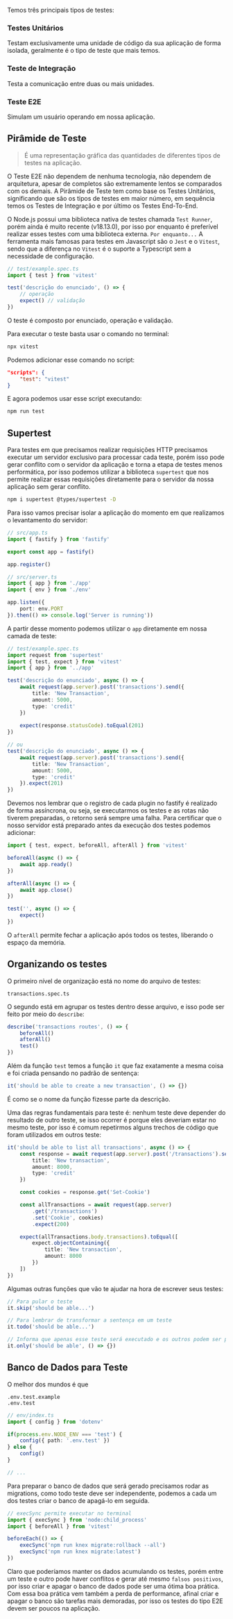 Temos três principais tipos de testes:
### Testes Unitários
Testam exclusivamente uma unidade de código da sua aplicação de forma isolada, geralmente é o tipo de teste que mais temos.
### Teste de Integração
Testa a comunicação entre duas ou mais unidades.
### Teste E2E
Simulam um usuário operando em nossa aplicação.
## Pirâmide de Teste
> É uma representação gráfica das quantidades de diferentes tipos de testes na aplicação.

O Teste E2E não dependem de nenhuma tecnologia, não dependem de arquitetura, apesar de completos são extremamente lentos se comparados com os demais.
A Pirâmide de Teste tem como base os Testes Unitários, significando que são os tipos de testes em maior número, em sequência temos os Testes de Integração e por último os Testes End-To-End.

O Node.js possui uma biblioteca nativa de testes chamada `Test Runner`, porém ainda é muito recente (v18.13.0), por isso por enquanto é preferível realizar esses testes com uma biblioteca externa. `Por enquanto...`
A ferramenta mais famosas para testes em Javascript são o `Jest` e o `Vitest`, sendo que a diferença no `Vitest` é o suporte a Typescript sem a necessidade de configuração.

```typescript
// test/example.spec.ts
import { test } from 'vitest'

test('descrição do enunciado', () => {
	// operação
	expect() // validação
})
```
O teste é composto por enunciado, operação e validação.

Para executar o teste basta usar o comando no terminal:
```bash
npx vitest
```
Podemos adicionar esse comando no script:
```json
"scripts": {
	"test": "vitest"
}
```
E agora podemos usar esse script executando:
```bash
npm run test
```

## Supertest
Para testes em que precisamos realizar requisições HTTP precisamos executar um servidor exclusivo para processar cada teste, porém isso pode gerar conflito com o servidor da aplicação e torna a etapa de testes menos performática, por isso podemos utilizar a biblioteca `supertest` que nos permite realizar essas requisições diretamente para o servidor da nossa aplicação sem gerar conflito.
```bash
npm i supertest @types/supertest -D
```

Para isso vamos precisar isolar a aplicação do momento em que realizamos o levantamento do servidor:
```typescript
// src/app.ts
import { fastify } from 'fastify'

export const app = fastify()

app.register()
```

```typescript
// src/server.ts
import { app } from './app'
import { env } from './env'

app.listen({
	port: env.PORT
}).then(() => console.log('Server is running'))
```

A partir desse momento podemos utilizar o `app` diretamente em nossa camada de teste:
```typescript
// test/example.spec.ts
import request from 'supertest'
import { test, expect } from 'vitest'
import { app } from '../app'

test('descrição do enunciado', async () => {
	await request(app.server).post('transactions').send({
		title: 'New Transaction',
		amount: 5000,
		type: 'credit'
	})
	
	expect(response.statusCode).toEqual(201)
})

// ou
test('descrição do enunciado', async () => {
	await request(app.server).post('transactions').send({
		title: 'New Transaction',
		amount: 5000,
		type: 'credit'
	}).expect(201)
})
```

Devemos nos lembrar que o registro de cada plugin no fastify é realizado de forma assíncrona, ou seja, se executarmos os testes e as rotas não tiverem preparadas, o retorno será sempre uma falha.
Para certificar que o nosso servidor está preparado antes da execução dos testes podemos adicionar:
```typescript
import { test, expect, beforeAll, afterAll } from 'vitest'

beforeAll(async () => {
	await app.ready()
})

afterAll(async () => {
	await app.close()
})

test('', async () => {
	expect()
})
```
O `afterAll` permite fechar a aplicação após todos os testes, liberando o espaço da memória.
## Organizando os testes
O primeiro nível de organização está no nome do arquivo de testes:
```
transactions.spec.ts
```
O segundo está em agrupar os testes dentro desse arquivo, e isso pode ser feito por meio do `describe`:
```typescript
describe('transactions routes', () => {
	beforeAll()
	afterAll()
	test()
})
```

Além da função `test` temos a função `it` que faz exatamente a mesma coisa e foi criada pensando no padrão de sentença:
```typescript
it('should be able to create a new transaction', () => {})
```
É como se o nome da função fizesse parte da descrição.

Uma das regras fundamentais para teste é: nenhum teste deve depender do resultado de outro teste, se isso ocorrer é porque eles deveriam estar no mesmo teste, por isso é comum repetirmos alguns trechos de código que foram utilizados em outros teste:
```typescript
it('should be able to list all transactions', async () => {
	const response = await request(app.server).post('/transactions').send({
		title: 'New transaction',
		amount: 8000,
		type: 'credit'
	})

	const cookies = response.get('Set-Cookie')

	const allTransactions = await request(app.server)
		.get('/transactions')
		.set('Cookie', cookies)
		.expect(200)

	expect(allTransactions.body.transactions).toEqual([
		expect.objectContaining({
			title: 'New transaction',
			amount: 8000
		})
	])
})
```

Algumas outras funções que vão te ajudar na hora de escrever seus testes:
```typescript
// Para pular o teste
it.skip('should be able...')

// Para lembrar de transformar a sentença em um teste
it.todo('should be able...')

// Informa que apenas esse teste será executado e os outros podem ser pulados
it.only('should be able', () => {})
```

## Banco de Dados para Teste
O melhor dos mundos é que 
```
.env.test.example
.env.test
```

```typescript
// env/index.ts
import { config } from 'dotenv'

if(process.env.NODE_ENV === 'test') {
	config({ path: '.env.test' })
} else {
	config()
}

// ...
```

Para preparar o banco de dados que será gerado precisamos rodar as migrations, como todo teste deve ser independente, podemos a cada um dos testes criar o banco de apagá-lo em seguida.
```typescript
// execSync permite executar no terminal
import { execSync } from 'node:child_process'
import { beforeAll } from 'vitest'

beforeEach(() => {
	execSync('npm run knex migrate:rollback --all')
	execSync('npm run knex migrate:latest')
})
```
Claro que poderíamos manter os dados acumulando os testes, porém entre um teste e outro pode haver conflitos e gerar até mesmo `falsos positivos`, por isso criar e apagar o banco de dados pode ser uma ótima boa prática. Com essa boa prática vem também a perda de performance, afinal criar e apagar o banco são tarefas mais demoradas, por isso os testes do tipo E2E devem ser poucos na aplicação.